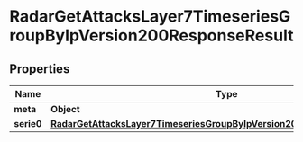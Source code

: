 

# RadarGetAttacksLayer7TimeseriesGroupByIpVersion200ResponseResult


## Properties

| Name | Type | Description | Notes |
|------------ | ------------- | ------------- | -------------|
|**meta** | **Object** |  |  |
|**serie0** | [**RadarGetAttacksLayer7TimeseriesGroupByIpVersion200ResponseResultSerie0**](RadarGetAttacksLayer7TimeseriesGroupByIpVersion200ResponseResultSerie0.md) |  |  |



